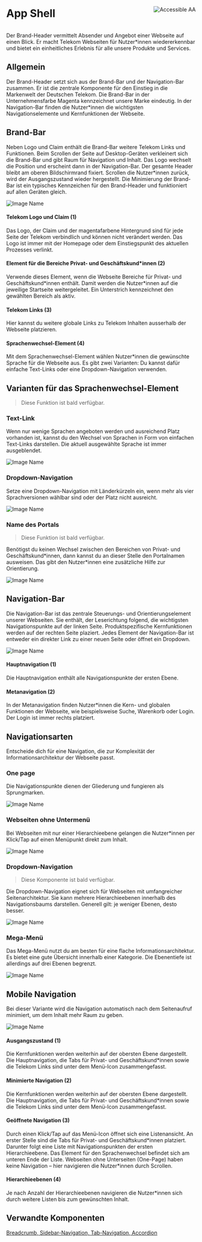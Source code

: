 <div style="display: inline-flex; align-items: center; justify-content: space-between; width: 100%;">
    <h1>App Shell</h1>
    <img src="assets/aa.png" alt="Accessible AA" />
</div>

Der Brand-Header vermittelt Absender und Angebot einer Webseite auf einen Blick. Er macht Telekom Webseiten für Nutzer\*innen wiedererkennbar und bietet ein einheitliches Erlebnis für alle unsere Produkte und Services.

## Allgemein

Der Brand-Header setzt sich aus der Brand-Bar und der Navigation-Bar zusammen. Er ist die zentrale Komponente für den Einstieg in die Markenwelt der Deutschen Telekom. Die Brand-Bar in der Unternehmensfarbe Magenta kennzeichnet unsere Marke eindeutig. In der Navigation-Bar finden die Nutzer\*innen die wichtigsten Navigationselemente und Kernfunktionen der Webseite.

## Brand-Bar

Neben Logo und Claim enthält die Brand-Bar weitere Telekom Links und Funktionen. Beim Scrollen der Seite auf Desktop-Geräten verkleinert sich die Brand-Bar und gibt Raum für Navigation und Inhalt. Das Logo wechselt die Position und erscheint dann in der Navigation-Bar. Der gesamte Header bleibt am oberen Bildschirmrand fixiert. Scrollen die Nutzer\*innen zurück, wird der Ausgangszustand wieder hergestellt. Die Minimierung der Brand-Bar ist ein typisches Kennzeichen für den Brand-Header und funktioniert auf allen Geräten gleich.

![Image Name](assets/3_components/brand-header/EN_brandheader_brandbar.png)

#### Telekom Logo und Claim (1)

Das Logo, der Claim und der magentafarbene Hintergrund sind für jede Seite der Telekom verbindlich und können nicht verändert werden. Das Logo ist immer mit der Homepage oder dem Einstiegspunkt des aktuellen Prozesses verlinkt.

#### Element für die Bereiche Privat- und Geschäftskund\*innen (2)

Verwende dieses Element, wenn die Webseite Bereiche für Privat- und Geschäftskund\*innen enthält. Damit werden die Nutzer\*innen auf die jeweilige Startseite weitergeleitet. Ein Unterstrich kennzeichnet den gewählten Bereich als aktiv.

#### Telekom Links (3)

Hier kannst du weitere globale Links zu Telekom Inhalten ausserhalb der Webseite platzieren.

#### Sprachenwechsel-Element (4)

Mit dem Sprachenwechsel-Element wählen Nutzer\*innen die gewünschte Sprache für die Webseite aus. Es gibt zwei Varianten: Du kannst dafür einfache Text-Links oder eine Dropdown-Navigation verwenden.

## Varianten für das Sprachenwechsel-Element

> Diese Funktion ist bald verfügbar.

### Text-Link

Wenn nur wenige Sprachen angeboten werden und ausreichend Platz vorhanden ist, kannst du den Wechsel von Sprachen in Form von einfachen Text-Links darstellen. Die aktuell ausgewählte Sprache ist immer ausgeblendet.

![Image Name](assets/3_components/brand-header/EN-brandheader_language01.png)

### Dropdown-Navigation

Setze eine Dropdown-Navigation mit Länderkürzeln ein, wenn mehr als vier Sprachversionen wählbar sind oder der Platz nicht ausreicht.

![Image Name](assets/3_components/brand-header/EN-brandheader_language02.png)

### Name des Portals

> Diese Funktion ist bald verfügbar.

Benötigst du keinen Wechsel zwischen den Bereichen von Privat- und Geschäftskund\*innen, dann kannst du an dieser Stelle den Portalnamen ausweisen. Das gibt den Nutzer\*innen eine zusätzliche Hilfe zur Orientierung.

![Image Name](assets/3_components/brand-header/EN_brandheader_portalname.png)

## Navigation-Bar

Die Navigation-Bar ist das zentrale Steuerungs- und Orientierungselement unserer Webseiten. Sie enthält, der Leserichtung folgend, die wichtigsten Navigationspunkte auf der linken Seite. Produktspezifische Kernfunktionen werden auf der rechten Seite plaziert. Jedes Element der Navigation-Bar ist entweder ein direkter Link zu einer neuen Seite oder öffnet ein Dropdown.

![Image Name](assets/3_components/brand-header/EN_brandheader_navbar.png)

#### Hauptnavigation (1)

Die Hauptnavigation enthält alle Navigationspunkte der ersten Ebene.

#### Metanavigation (2)

In der Metanavigation finden Nutzer\*innen die Kern- und globalen Funktionen der Webseite, wie beispielsweise Suche, Warenkorb oder Login. Der Login ist immer rechts platziert.

## Navigationsarten

Entscheide dich für eine Navigation, die zur Komplexität der Informationsarchitektur der Webseite passt.

### One page

Die Navigationspunkte dienen der Gliederung und fungieren als Sprungmarken.

![Image Name](assets/3_components/brand-header/EN-brandheader_nav1_onepage.png)

### Webseiten ohne Untermenü

Bei Webseiten mit nur einer Hierarchieebene gelangen die Nutzer\*innen per Klick/Tap auf einen Menüpunkt direkt zum Inhalt.

![Image Name](assets/3_components/brand-header/EN-brandheader_nav2_nosubmenu.png)

### Dropdown-Navigation

> Diese Komponente ist bald verfügbar.

Die Dropdown-Navigation eignet sich für Webseiten mit umfangreicher Seitenarchitektur. Sie kann mehrere Hierarchieebenen innerhalb des Navigationsbaums darstellen. Generell gilt: je weniger Ebenen, desto besser.

![Image Name](assets/3_components/brand-header/EN_brandheader_navi3_dropdown.png)

### Mega-Menü

Das Mega-Menü nutzt du am besten für eine flache Informationsarchitektur. Es bietet eine gute Übersicht innerhalb einer Kategorie. Die Ebenentiefe ist allerdings auf drei Ebenen begrenzt.

![Image Name](assets/3_components/brand-header/EN_brandheader_nav4_megamenu.png)

## Mobile Navigation

Bei dieser Variante wird die Navigation automatisch nach dem Seitenaufruf minimiert, um dem Inhalt mehr Raum zu geben.

![Image Name](assets/3_components/brand-header/EN_brandheader_nav_mobile.png)

#### Ausgangszustand (1)

Die Kernfunktionen werden weiterhin auf der obersten Ebene dargestellt. Die Hauptnavigation, die Tabs für Privat- und Geschäftskund\*innen sowie die Telekom Links sind unter dem Menü-Icon zusammengefasst.

#### Minimierte Navigation (2)

Die Kernfunktionen werden weiterhin auf der obersten Ebene dargestellt. Die Hauptnavigation, die Tabs für Privat- und Geschäftskund\*innen sowie die Telekom Links sind unter dem Menü-Icon zusammengefasst.

#### Geöffnete Navigation (3)

Durch einen Klick/Tap auf das Menü-Icon öffnet sich eine Listenansicht. An erster Stelle sind die Tabs für Privat- und Geschäftskund\*innen platziert. Darunter folgt eine Liste mit Navigationspunkten der ersten Hierarchieebene. Das Element für den Sprachenwechsel befindet sich am unteren Ende der Liste. Webseiten ohne Unterseiten (One-Page) haben keine Navigation – hier navigieren die Nutzer\*innen durch Scrollen.

#### Hierarchieebenen (4)

Je nach Anzahl der Hierarchieebenen navigieren die Nutzer\*innen sich durch weitere Listen bis zum gewünschten Inhalt.

## Verwandte Komponenten

<a href="?path=/usage/components-breadcrumb--standard">Breadcrumb, </a>
<a href="?path=/usage/components-sidebar-navigation--standard">Sidebar-Navigation, </a>
<a href="?path=/usage/components-tab-navigation--text-icon">Tab-Navigation, </a>
<a href="?path=/usage/components-accordion--standard">Accordion</a>
